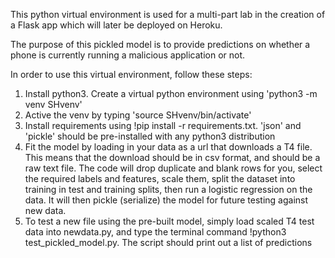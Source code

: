 This python virtual environment is used for a multi-part lab in the creation of a Flask app which will later be deployed on Heroku. 

The purpose of this pickled model is to provide predictions on whether a phone is currently running a malicious application or not. 

In order to use this virtual environment, follow these steps: 

1. Install python3. Create a virtual python environment using 'python3 -m venv SHvenv'
2. Active the venv by typing 'source SHvenv/bin/activate'
3. Install requirements using !pip install -r requirements.txt. 'json' and 'pickle' should be pre-installed with any python3 distribution
4. Fit the model by loading in your data as a url that downloads a T4 file. This means that the download should be in csv format, and should be a raw text file. The code will drop duplicate and blank rows for you, select the required labels and features, scale them, split the dataset into training in test and training splits, then run a logistic regression on the data. It will then pickle (serialize) the model for future testing against new data. 
5. To test a new file using the pre-built model, simply load scaled T4 test data into newdata.py, and type the terminal command !python3 test_pickled_model.py. The script should print out a list of predictions 